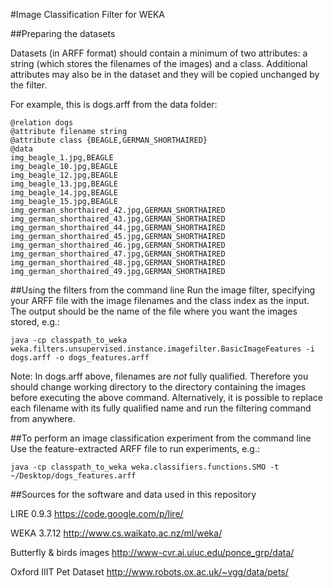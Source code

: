 #Image Classification Filter for WEKA

##Preparing the datasets

Datasets (in ARFF format) should contain a minimum of two attributes: a string (which stores the filenames of the images) and a class.
Additional attributes may also be in the dataset and they will be copied unchanged by the filter.

For example, this is dogs.arff from the data folder:
````
@relation dogs
@attribute filename string
@attribute class {BEAGLE,GERMAN_SHORTHAIRED}
@data
img_beagle_1.jpg,BEAGLE
img_beagle_10.jpg,BEAGLE
img_beagle_12.jpg,BEAGLE
img_beagle_13.jpg,BEAGLE
img_beagle_14.jpg,BEAGLE
img_beagle_15.jpg,BEAGLE
img_german_shorthaired_42.jpg,GERMAN_SHORTHAIRED
img_german_shorthaired_43.jpg,GERMAN_SHORTHAIRED
img_german_shorthaired_44.jpg,GERMAN_SHORTHAIRED
img_german_shorthaired_45.jpg,GERMAN_SHORTHAIRED
img_german_shorthaired_46.jpg,GERMAN_SHORTHAIRED
img_german_shorthaired_47.jpg,GERMAN_SHORTHAIRED
img_german_shorthaired_48.jpg,GERMAN_SHORTHAIRED
img_german_shorthaired_49.jpg,GERMAN_SHORTHAIRED

````

##Using the filters from the command line
Run the image filter, specifying your ARFF file with the image filenames and the class index as the input. The output should be the name of the file where you want the images stored, e.g.:
````
java -cp classpath_to_weka weka.filters.unsupervised.instance.imagefilter.BasicImageFeatures -i dogs.arff -o dogs_features.arff

````

Note: In dogs.arff above, filenames are *not* fully qualified.
Therefore you should change working directory to the directory containing the images before executing the above command.
Alternatively, it is possible to replace each filename with its fully qualified name and run the filtering command from anywhere.

##To perform an image classification experiment from the command line
Use the feature-extracted ARFF file to run experiments, e.g.:

````
java -cp classpath_to_weka weka.classifiers.functions.SMO -t ~/Desktop/dogs_features.arff
````

##Sources for the software and data used in this repository

LIRE 0.9.3 https://code.google.com/p/lire/

WEKA 3.7.12 http://www.cs.waikato.ac.nz/ml/weka/

Butterfly & birds images http://www-cvr.ai.uiuc.edu/ponce_grp/data/

Oxford IIIT Pet Dataset http://www.robots.ox.ac.uk/~vgg/data/pets/
